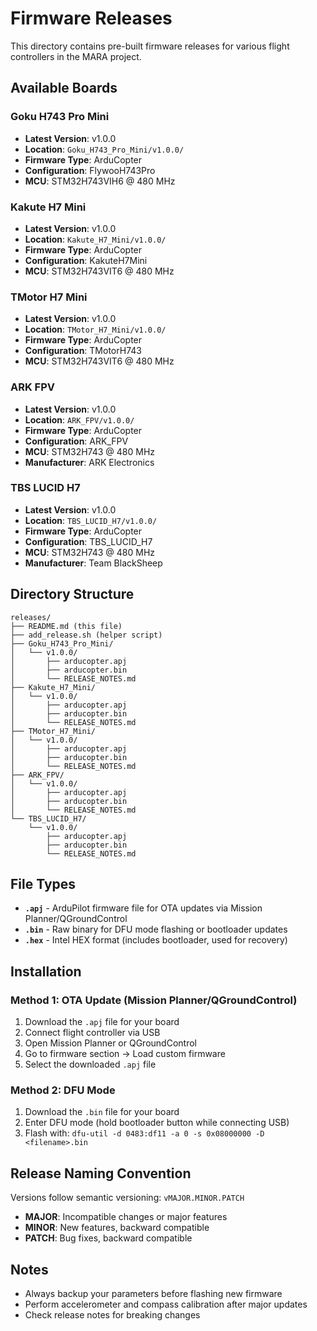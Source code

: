 # Firmware Releases

This directory contains pre-built firmware releases for various flight controllers in the MARA project.

## Available Boards

### Goku H743 Pro Mini
- **Latest Version**: v1.0.0
- **Location**: `Goku_H743_Pro_Mini/v1.0.0/`
- **Firmware Type**: ArduCopter
- **Configuration**: FlywooH743Pro
- **MCU**: STM32H743VIH6 @ 480 MHz

### Kakute H7 Mini
- **Latest Version**: v1.0.0
- **Location**: `Kakute_H7_Mini/v1.0.0/`
- **Firmware Type**: ArduCopter
- **Configuration**: KakuteH7Mini
- **MCU**: STM32H743VIT6 @ 480 MHz

### TMotor H7 Mini
- **Latest Version**: v1.0.0
- **Location**: `TMotor_H7_Mini/v1.0.0/`
- **Firmware Type**: ArduCopter
- **Configuration**: TMotorH743
- **MCU**: STM32H743VIT6 @ 480 MHz

### ARK FPV
- **Latest Version**: v1.0.0
- **Location**: `ARK_FPV/v1.0.0/`
- **Firmware Type**: ArduCopter
- **Configuration**: ARK_FPV
- **MCU**: STM32H743 @ 480 MHz
- **Manufacturer**: ARK Electronics

### TBS LUCID H7
- **Latest Version**: v1.0.0
- **Location**: `TBS_LUCID_H7/v1.0.0/`
- **Firmware Type**: ArduCopter
- **Configuration**: TBS_LUCID_H7
- **MCU**: STM32H743 @ 480 MHz
- **Manufacturer**: Team BlackSheep

## Directory Structure

```
releases/
├── README.md (this file)
├── add_release.sh (helper script)
├── Goku_H743_Pro_Mini/
│   └── v1.0.0/
│       ├── arducopter.apj
│       ├── arducopter.bin
│       └── RELEASE_NOTES.md
├── Kakute_H7_Mini/
│   └── v1.0.0/
│       ├── arducopter.apj
│       ├── arducopter.bin
│       └── RELEASE_NOTES.md
├── TMotor_H7_Mini/
│   └── v1.0.0/
│       ├── arducopter.apj
│       ├── arducopter.bin
│       └── RELEASE_NOTES.md
├── ARK_FPV/
│   └── v1.0.0/
│       ├── arducopter.apj
│       ├── arducopter.bin
│       └── RELEASE_NOTES.md
└── TBS_LUCID_H7/
    └── v1.0.0/
        ├── arducopter.apj
        ├── arducopter.bin
        └── RELEASE_NOTES.md
```

## File Types

- **`.apj`** - ArduPilot firmware file for OTA updates via Mission Planner/QGroundControl
- **`.bin`** - Raw binary for DFU mode flashing or bootloader updates
- **`.hex`** - Intel HEX format (includes bootloader, used for recovery)

## Installation

### Method 1: OTA Update (Mission Planner/QGroundControl)
1. Download the `.apj` file for your board
2. Connect flight controller via USB
3. Open Mission Planner or QGroundControl
4. Go to firmware section → Load custom firmware
5. Select the downloaded `.apj` file

### Method 2: DFU Mode
1. Download the `.bin` file for your board
2. Enter DFU mode (hold bootloader button while connecting USB)
3. Flash with: `dfu-util -d 0483:df11 -a 0 -s 0x08000000 -D <filename>.bin`

## Release Naming Convention

Versions follow semantic versioning: `vMAJOR.MINOR.PATCH`

- **MAJOR**: Incompatible changes or major features
- **MINOR**: New features, backward compatible
- **PATCH**: Bug fixes, backward compatible

## Notes

- Always backup your parameters before flashing new firmware
- Perform accelerometer and compass calibration after major updates
- Check release notes for breaking changes
